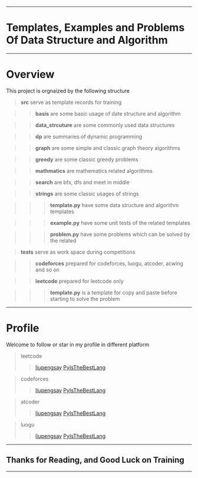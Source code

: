 
***
# Templates, Examples and Problems Of Data Structure and Algorithm
***
# Overview
This project is orgnaized by the following structure
> **src** serve as template records for training

> >**basis** are some basic usage of date structure and algorithm


> >**data_strcuture** are some commonly used data structures


> >**dp** are summaries of dynamic programming


> >**graph** are some simple and classic graph theory algorithms 


> >**greedy** are some classic greedy problems


> >**mathmatics** are mathematics related algorithms


>> **search** are bfs, dfs and meet in middle

>> **strings** are some classic usages of strings

>>> **template.py** have some data structure and algorithm templates


>>> **example.py** have some unit tests of the related templates


>>> **problem.py** have some problems which can be solved by the related 

> **tests** serve as work space during competitions

> > **codeforces** prepared for codeforces, luogu, atcoder, acwing and so on

> > **leetcode** prepared for leetcode only

>>> **template.py** is a template for copy and paste before starting to solve the problem

***
# Profile
Welcome to follow or star in my profile in different platform
> leetcode
>> [liupengsay](https://leetcode.cn/u/liupengsay/)
>> [PyIsTheBestLang](https://leetcode.cn/u/pyisthebestlang/)

> codeforces
>> [liupengsay](https://codeforces.com/profile/liupengsay)
>> [PyIsTheBestLang](https://codeforces.com/profile/PyIsTheBestLang)


> atcoder
>> [liupengsay](https://atcoder.jp/users/liupengsay)
>> [PyIsTheBestLang](https://atcoder.jp/users/PyIsTheBestLang)


> luogu
>> [liupengsay](https://www.luogu.com.cn/user/739032)
>> [PyIsTheBestLang](https://www.luogu.com.cn/user/1184053)

***
## Thanks for Reading, and Good Luck on Training
***
